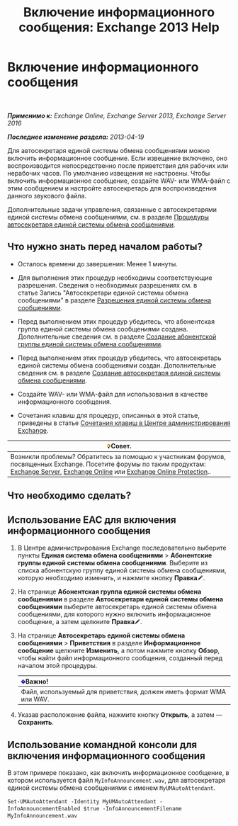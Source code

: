 ﻿---
title: 'Включение информационного сообщения: Exchange 2013 Help'
TOCTitle: Включение информационного сообщения
ms:assetid: 07f6c13e-3781-4127-9321-f0f85f054259
ms:mtpsurl: https://technet.microsoft.com/ru-ru/library/Bb266918(v=EXCHG.150)
ms:contentKeyID: 50556329
ms.date: 05/22/2018
mtps_version: v=EXCHG.150
ms.translationtype: MT
---

# Включение информационного сообщения

 

_**Применимо к:** Exchange Online, Exchange Server 2013, Exchange Server 2016_

_**Последнее изменение раздела:** 2013-04-19_

Для автосекретаря единой системы обмена сообщениями можно включить информационное сообщение. Если извещение включено, оно воспроизводится непосредственно после приветствия для рабочих или нерабочих часов. По умолчанию извещения не настроены. Чтобы включить информационное сообщение, создайте WAV- или WMA-файл с этим сообщением и настройте автосекретарь для воспроизведения данного звукового файла.

Дополнительные задачи управления, связанные с автосекретарями единой системы обмена сообщениями, см. в разделе [Процедуры автосекретаря единой системы обмена сообщениями](um-auto-attendant-procedures-exchange-2013-help.md).

## Что нужно знать перед началом работы?

  - Осталось времени до завершения: Менее 1 минуты.

  - Для выполнения этих процедур необходимы соответствующие разрешения. Сведения о необходимых разрешениях см. в статье Запись "Автосекретари единой системы обмена сообщениями" в разделе [Разрешения единой системы обмена сообщениями](unified-messaging-permissions-exchange-2013-help.md).

  - Перед выполнением этих процедур убедитесь, что абонентская группа единой системы обмена сообщениями создана. Дополнительные сведения см. в разделе [Создание абонентской группы единой системы обмена сообщениями](create-a-um-dial-plan-exchange-2013-help.md).

  - Перед выполнением этих процедур убедитесь, что автосекретарь единой системы обмена сообщениями создан. Дополнительные сведения см. в разделе [Создание автосекретаря единой системы обмена сообщениями](create-a-um-auto-attendant-exchange-2013-help.md).

  - Создайте WAV- или WMA-файл для использования в качестве информационного сообщения.

  - Сочетания клавиш для процедур, описанных в этой статье, приведены в статье [Сочетания клавиш в Центре администрирования Exchange](keyboard-shortcuts-in-the-exchange-admin-center-exchange-online-protection-help.md).

<table>
<thead>
<tr class="header">
<th><img src="images/Bb124558.tip(EXCHG.150).gif" title="Совет" alt="Совет" />Совет.</th>
</tr>
</thead>
<tbody>
<tr class="odd">
<td>Возникли проблемы? Обратитесь за помощью к участникам форумов, посвященных Exchange. Посетите форумы по таким продуктам: <a href="https://go.microsoft.com/fwlink/p/?linkid=60612">Exchange Server</a>, <a href="https://go.microsoft.com/fwlink/p/?linkid=267542">Exchange Online</a> или <a href="https://go.microsoft.com/fwlink/p/?linkid=285351">Exchange Online Protection</a>..</td>
</tr>
</tbody>
</table>


## Что необходимо сделать?

## Использование EAC для включения информационного сообщения

1.  В Центре администрирования Exchange последовательно выберите пункты **Единая система обмена сообщениями** \> **Абонентские группы единой системы обмена сообщениями**. Выберите из списка абонентскую группу единой системы обмена сообщениями, которую необходимо изменить, и нажмите кнопку **Правка**![Значок редактирования](images/Bb124582.6f53ccb2-1f13-4c02-bea0-30690e6ea71d(EXCHG.150).gif "Значок редактирования").

2.  На странице **Абонентская группа единой системы обмена сообщениями** в разделе **Автосекретари единой системы обмена сообщениями** выберите автосекретарь единой системы обмена сообщениями, для которого нужно включить информационное сообщение, а затем щелкните **Правка**![Значок редактирования](images/Bb124582.6f53ccb2-1f13-4c02-bea0-30690e6ea71d(EXCHG.150).gif "Значок редактирования").

3.  На странице **Автосекретарь единой системы обмена сообщениями** \> **Приветствия** в разделе **Информационное сообщение** щелкните **Изменить**, а потом нажмите кнопку **Обзор**, чтобы найти файл информационного сообщения, созданный перед началом этой процедуры.
    
    <table>
    <thead>
    <tr class="header">
    <th><img src="images/Dd876857.important(EXCHG.150).gif" title="Важно" alt="Важно" />Важно!</th>
    </tr>
    </thead>
    <tbody>
    <tr class="odd">
    <td>Файл, используемый для приветствия, должен иметь формат WMA или WAV.</td>
    </tr>
    </tbody>
    </table>


4.  Указав расположение файла, нажмите кнопку **Открыть**, а затем — **Сохранить**.

## Использование командной консоли для включения информационного сообщения

В этом примере показано, как включить информационное сообщение, в котором используется файл `MyInfoAnnouncement.wav`, для автосекретаря единой системы обмена сообщениями с именем `MyUMAutoAttendant`.

    Set-UMAutoAttendant -Identity MyUMAutoAttendant -InfoAnnouncementEnabled $true -InfoAnnouncementFilename MyInfoAnnouncement.wav

